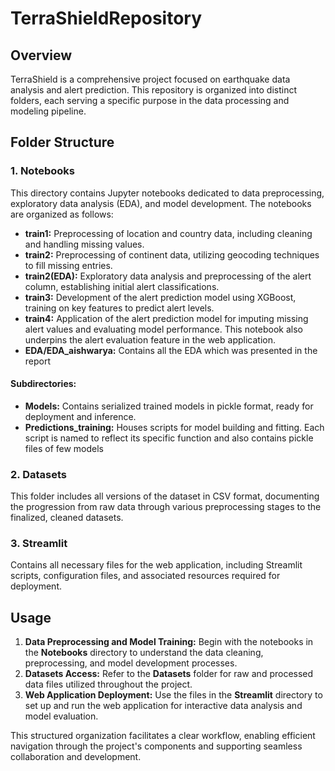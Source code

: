# TerraShieldRepository

## Overview

TerraShield is a comprehensive project focused on earthquake data analysis and alert prediction. This repository is organized into distinct folders, each serving a specific purpose in the data processing and modeling pipeline.

## Folder Structure

### 1. Notebooks

This directory contains Jupyter notebooks dedicated to data preprocessing, exploratory data analysis (EDA), and model development. The notebooks are organized as follows:

- **train1:** Preprocessing of location and country data, including cleaning and handling missing values.
- **train2:** Preprocessing of continent data, utilizing geocoding techniques to fill missing entries.
- **train2(EDA):** Exploratory data analysis and preprocessing of the alert column, establishing initial alert classifications.
- **train3:** Development of the alert prediction model using XGBoost, training on key features to predict alert levels.
- **train4:** Application of the alert prediction model for imputing missing alert values and evaluating model performance. This notebook also underpins the alert evaluation feature in the web application.
- **EDA/EDA_aishwarya:** Contains all the EDA which was presented in the report

#### Subdirectories:

- **Models:** Contains serialized trained models in pickle format, ready for deployment and inference.
- **Predictions_training:** Houses scripts for model building and fitting. Each script is named to reflect its specific function and also contains pickle files of few models

### 2. Datasets

This folder includes all versions of the dataset in CSV format, documenting the progression from raw data through various preprocessing stages to the finalized, cleaned datasets.

### 3. Streamlit

Contains all necessary files for the web application, including Streamlit scripts, configuration files, and associated resources required for deployment.

## Usage

1. **Data Preprocessing and Model Training:** Begin with the notebooks in the **Notebooks** directory to understand the data cleaning, preprocessing, and model development processes.
2. **Datasets Access:** Refer to the **Datasets** folder for raw and processed data files utilized throughout the project.
3. **Web Application Deployment:** Use the files in the **Streamlit** directory to set up and run the web application for interactive data analysis and model evaluation.

This structured organization facilitates a clear workflow, enabling efficient navigation through the project's components and supporting seamless collaboration and development.
